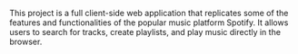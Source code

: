 This project is a full client-side web application that replicates some of the features and functionalities of the popular music platform Spotify. It allows users to search for tracks, create playlists, and play music directly in the browser.
